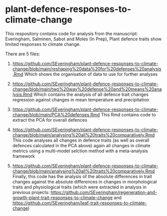 # plant-defence-responses-to-climate-change

This respository contains code for analysis from the manuscript: Everingham, Salminen, Sabot and Moles (In Prep), Plant defence traits show limited responses to climate change.

There are 5 files:
1. https://github.com/SEveringham/plant-defence-responses-to-climate-change/blob/main/reshaping%20data%20for%20defenses%20analysis.Rmd
Which shows the organisation of data to use for further analyses

2. https://github.com/SEveringham/plant-defence-responses-to-climate-change/blob/main/two%20way%20defense%20and%20means%20analysis.Rmd
Which contains the analysis of all defence trait changes regression against changes in mean temperature and precipitation

3. https://github.com/SEveringham/plant-defence-responses-to-climate-change/blob/main/PCA%20defenses.Rmd
This Rmd contains code to extract the PCA for overall defences

4. https://github.com/SEveringham/plant-defence-responses-to-climate-change/blob/main/analysing%20all%20traits%20comparatively.Rmd
This code analyses all changes in defence traits (as well as overall defences calculated in the PCA above) again all changes in climate metrics using a multi-model selction method with a meta-analysis framework

5. https://github.com/SEveringham/plant-defence-responses-to-climate-change/blob/main/analysing%20all%20traits%20comparatively.Rmd
Finally, this code has the analysis of the absolute differences in trait changes against the absolute differences in changes in morphological traits and physiological traits (which were extracted in analysis in previous projects: https://github.com/SEveringham/regeneration-and-growth-plant-trait-responses-to-climate-change and https://github.com/SEveringham/leaf-trait-responses-to-climate-change)
